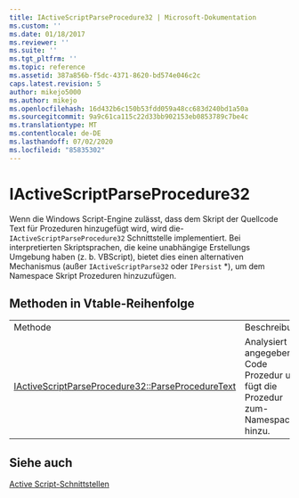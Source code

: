 ```yaml
---
title: IActiveScriptParseProcedure32 | Microsoft-Dokumentation
ms.custom: ''
ms.date: 01/18/2017
ms.reviewer: ''
ms.suite: ''
ms.tgt_pltfrm: ''
ms.topic: reference
ms.assetid: 387a856b-f5dc-4371-8620-bd574e046c2c
caps.latest.revision: 5
author: mikejo5000
ms.author: mikejo
ms.openlocfilehash: 16d432b6c150b53fdd059a48cc683d240bd1a50a
ms.sourcegitcommit: 9a9c61ca115c22d33bb902153eb0853789c7be4c
ms.translationtype: MT
ms.contentlocale: de-DE
ms.lasthandoff: 07/02/2020
ms.locfileid: "85835302"
---
```

# <a name="iactivescriptparseprocedure32"></a>IActiveScriptParseProcedure32
Wenn die Windows Script-Engine zulässt, dass dem Skript der Quellcode Text für Prozeduren hinzugefügt wird, wird die- `IActiveScriptParseProcedure32` Schnittstelle implementiert. Bei interpretierten Skriptsprachen, die keine unabhängige Erstellungs Umgebung haben (z. b. VBScript), bietet dies einen alternativen Mechanismus (außer `IActiveScriptParse32` oder `IPersist` *), um dem Namespace Skript Prozeduren hinzuzufügen.  
  
## <a name="methods-in-vtable-order"></a>Methoden in Vtable-Reihenfolge  
  
|||  
|-|-|  
|Methode|Beschreibung|  
|[IActiveScriptParseProcedure32::ParseProcedureText](../../winscript/reference/iactivescriptparseprocedure32-parseproceduretext.md)|Analysiert die angegebene Code Prozedur und fügt die Prozedur zum-Namespace hinzu.|  
  
## <a name="see-also"></a>Siehe auch  
 [Active Script-Schnittstellen](../../winscript/reference/active-script-interfaces.md)